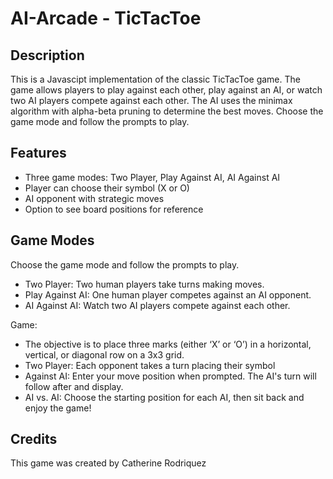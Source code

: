 # AI-Arcade - TicTacToe
## Description
This is a Javascipt implementation of the classic TicTacToe game. The game allows players to play against each other, play against an AI, or watch two AI players compete against each other. The AI uses the minimax algorithm with alpha-beta pruning to determine the best moves. Choose the game mode and follow the prompts to play.

## Features
- Three game modes: Two Player, Play Against AI, AI Against AI
- Player can choose their symbol (X or O)
- AI opponent with strategic moves
- Option to see board positions for reference

## Game Modes
Choose the game mode and follow the prompts to play.
- Two Player: Two human players take turns making moves.
- Play Against AI: One human player competes against an AI opponent.
- AI Against AI: Watch two AI players compete against each other.

Game:
- The objective is to place three marks (either ‘X’ or ‘O’) in a horizontal, vertical, or diagonal row on a 3x3 grid.
- Two Player: Each opponent takes a turn placing their symbol
- Against AI: Enter your move position when prompted. The AI's turn will follow after and display.
- AI vs. AI: Choose the starting position for each AI, then sit back and enjoy the game!

## Credits
This game was created by Catherine Rodriquez
